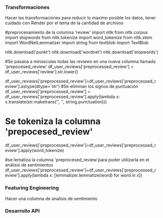 ### Transformaciones
Hacer las transformaciones para reducir lo maximo posible los datos, tener cuidado con Render por el tema de la cantidad de archivos

#preprocesamiento de la columna 'review'
import nltk
from nltk.corpus import stopwords
from nltk.tokenize import word_tokenize
from nltk.stem import WordNetLemmatizer
import string
from textblob import TextBlob

nltk.download('punkt')
nltk.download('wordnet')
nltk.download('stopwords')

#Se pasana a minúsculas todas las reviews en una nueva columna llamada 'prepocesed_review'
df_user_reviews['preprocessed_review'] = df_user_reviews['review'].str.lower()

df_user_reviews['preprocessed_review']=df_user_reviews['preprocessed_review'].astype(dtype='str')
#Se eliminan los signos de puntuación
df_user_reviews['preprocessed_review'] = df_user_reviews['preprocessed_review'].apply(lambda x: x.translate(str.maketrans('', '', string.punctuation)))

# Se tokeniza la columna 'prepocesed_review'
df_user_reviews['preprocessed_review']=df_user_reviews['preprocessed_review'].apply(word_tokenize)

#se lematiza la columna 'preprocesed_review'para poder utilizarla en el análisis de sentimientos
df_user_reviews['preprocessed_review']=df_user_reviews['preprocessed_review'].apply(lambda x: [lemmatizer.lemmatize(word) for word in x])
### Featuring Engineering
Hacer una columna de analisis de sentimiento 

### Desarrollo API

